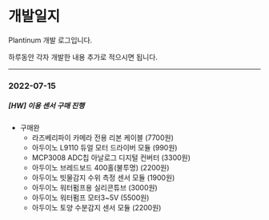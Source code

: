 # 개발일지

Plantinum 개발 로그입니다.

하루동안 각자 개발한 내용 추가로 적으시면 됩니다.

---



### 2022-07-15

##### [HW] 이용 센서 구매 진행

- 구매완
  - 라즈베리파이 카메라 전용 리본 케이블 (7700원)
  - 아두이노 L9110 듀얼 모터 드라이버 모듈 (990원)
  - MCP3008 ADC칩 아날로그 디지털 컨버터 (3300원)
  - 아두이노 브레드보드 400홀(불투명) (2200원)
  - 아두이노 빗물감지 수위 측정 센서 모듈 (1900원)
  - 아두이노 워터펌프용 실리콘튜브 (3000원)
  - 아두이노 워터펌프 모터3~5V (5500원)
  - 아두이노 토양 수분감지 센서 모듈 (2200원)